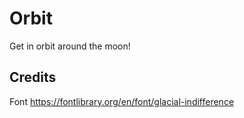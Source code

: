 # Orbit
Get in orbit around the moon!

## Credits
Font
https://fontlibrary.org/en/font/glacial-indifference
